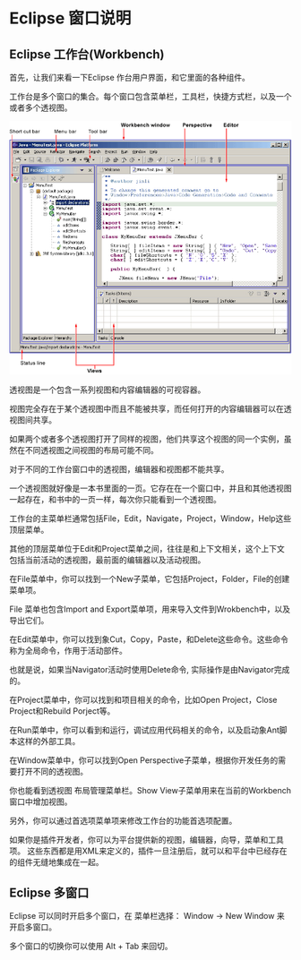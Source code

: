 # Eclipse 窗口说明

## Eclipse 工作台(Workbench)

首先，让我们来看一下Eclipse 作台用户界面，和它里面的各种组件。

工作台是多个窗口的集合。每个窗口包含菜单栏，工具栏，快捷方式栏，以及一个或者多个透视图。

![setup1](images/eclipse-explore-windows/workbench_decomposed.gif)

透视图是一个包含一系列视图和内容编辑器的可视容器。

视图完全存在于某个透视图中而且不能被共享，而任何打开的内容编辑器可以在透视图间共享。

如果两个或者多个透视图打开了同样的视图，他们共享这个视图的同一个实例，虽然在不同透视图之间视图的布局可能不同。

对于不同的工作台窗口中的透视图，编辑器和视图都不能共享。

一个透视图就好像是一本书里面的一页。它存在在一个窗口中，并且和其他透视图一起存在，和书中的一页一样，每次你只能看到一个透视图。

工作台的主菜单栏通常包括File，Edit，Navigate，Project，Window，Help这些顶层菜单。

其他的顶层菜单位于Edit和Project菜单之间，往往是和上下文相关，这个上下文包括当前活动的透视图，最前面的编辑器以及活动视图。

在File菜单中，你可以找到一个New子菜单，它包括Project，Folder，File的创建菜单项。

File 菜单也包含Import and Export菜单项，用来导入文件到Wrokbench中，以及导出它们。

在Edit菜单中，你可以找到象Cut，Copy，Paste，和Delete这些命令。这些命令称为全局命令，作用于活动部件。

也就是说，如果当Navigator活动时使用Delete命令, 实际操作是由Navigator完成的。

在Project菜单中，你可以找到和项目相关的命令，比如Open Project，Close Project和Rebuild Porject等。

在Run菜单中，你可以看到和运行，调试应用代码相关的命令，以及启动象Ant脚本这样的外部工具。

在Window菜单中，你可以找到Open Perspective子菜单，根据你开发任务的需要打开不同的透视图。

你也能看到透视图 布局管理菜单栏。Show View子菜单用来在当前的Workbench窗口中增加视图。

另外，你可以通过首选项菜单项来修改工作台的功能首选项配置。

如果你是插件开发者，你可以为平台提供新的视图，编辑器，向导，菜单和工具项。 这些东西都是用XML来定义的，插件一旦注册后，就可以和平台中已经存在的组件无缝地集成在一起。


## Eclipse 多窗口

Eclipse 可以同时开启多个窗口，在 菜单栏选择： Window -> New Window 来开启多窗口。

多个窗口的切换你可以使用 Alt + Tab 来回切。
